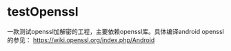 # testOpenssl
一款测试openssl加解密的工程，主要依赖openssl库。具体编译android openssl的参见：
https://wiki.openssl.org/index.php/Android